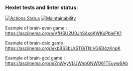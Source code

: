 ### Hexlet tests and linter status:
[![Actions Status](https://github.com/Tanman515/python-project-49/workflows/hexlet-check/badge.svg)](https://github.com/Tanman515/python-project-49/actions)
[![Maintainability](https://api.codeclimate.com/v1/badges/7a94cf443e030b04b641/maintainability)](https://codeclimate.com/github/Tanman515/python-project-49/maintainability)

Example of brain-even game : https://asciinema.org/a/VfHSU2U0JhS4xoKWKuPbieFK1

Example of brain-calc game : https://asciinema.org/a/kbBS3bUrSTGjTNIVG6B4zKnpK

Example of brain-gcd game : https://asciinema.org/a/ZnWyyVLUWnpGNWO61TEuyw6Ab
